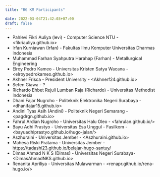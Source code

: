 ```yaml
---
title: "RG KM Participants"

date: 2022-03-04T21:42:03+07:00
draft: false
---
```


- Pahlevi Fikri Auliya (levi) - Computer Science NTU - <fikriauliya.github.io>
- Irfan Kurniawan (Irfan) - Fakultas Ilmu Komputer Universitas Dharmas Indonesia
- Muhammad Farhan Syahputra Harahap (Farhan) - Metallurgical Engineering
- Elroy Pedro Kameo - Universitas Kristen Satya Wacana - <elroypedrokameo.github.io>
- Akhner Frisca - President University - <Akhnerf24.github.io>
- Sefen Giawa - ?
- Richardo Ehbet Rejuli Lumban Raja (Richardo) - Universitas Methodist Indonesia
- Dhani Fajar Nugroho - Politeknik Elektronika Negeri Surabaya - <dhanifajar15.github.io>
- Andini Tyas Asih (Andini) - Politeknik Negeri Semarang - <pagdrgn.github.io>
- Fahrul Ardian Nugroho - Universitas Halu Oleo - <fahrulan.github.io/>
- Bayu Adhi Prastyo - Universitas Esa Unggul - Fasilkom - <bayuadhiprastyo.github.io/hugo-jalan/>
- Aszhuraini - Universitas Jember - <Aszhuraini.github.io>
- Mahesa Riski Pratama - Universitas Jember - <https://tadashi23.github.io/belajar-hugo-santuy/>
- Dimas Ahmad N K S (Dimas) - Universitas Negeri Surabaya- <DimasAhmadNKS.github.io>
- Renanita Apriliya - Universitas Mulawarman - <renapr.github.io/rena-hugo.io/>